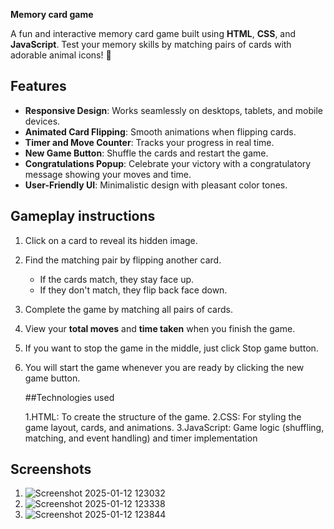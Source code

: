 **Memory card game**

A fun and interactive memory card game built using **HTML**, **CSS**, and **JavaScript**. Test your memory skills by matching pairs of cards with adorable animal icons! 🎉




## Features

- **Responsive Design**: Works seamlessly on desktops, tablets, and mobile devices.
- **Animated Card Flipping**: Smooth animations when flipping cards.
- **Timer and Move Counter**: Tracks your progress in real time.
- **New Game Button**: Shuffle the cards and restart the game.
- **Congratulations Popup**: Celebrate your victory with a congratulatory message showing your moves and time.
- **User-Friendly UI**: Minimalistic design with pleasant color tones.



## Gameplay instructions

1. Click on a card to reveal its hidden image.
2. Find the matching pair by flipping another card.
   - If the cards match, they stay face up.
   - If they don't match, they flip back face down.
3. Complete the game by matching all pairs of cards.
4. View your **total moves** and **time taken** when you finish the game.
5. If you want to stop the game in the middle, just click Stop game button. 
6. You will start the game whenever you are ready by clicking the new game button.

   ##Technologies used

   1.HTML: To create the structure of the game.
   2.CSS: For styling the game layout, cards, and animations.
   3.JavaScript: Game logic (shuffling, matching, and event handling) and timer implementation

## Screenshots

1. ![Screenshot 2025-01-12 123032](https://github.com/user-attachments/assets/13b06f2e-ab67-4297-bc6c-2ef1a42e2c1b)
2. ![Screenshot 2025-01-12 123338](https://github.com/user-attachments/assets/6cd5471d-8fb1-4dc1-bd45-083f2173c9ff)
3. ![Screenshot 2025-01-12 123844](https://github.com/user-attachments/assets/d7e2c7d4-602e-4f6f-a28d-552e84279270)
